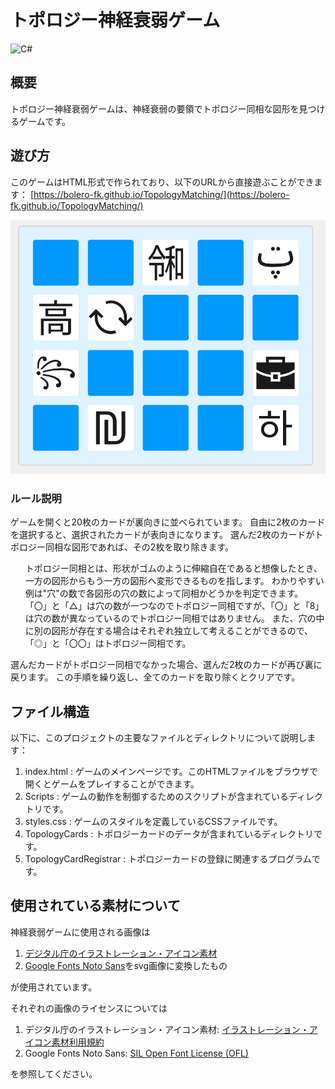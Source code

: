 # トポロジー神経衰弱ゲーム
![C#](https://img.shields.io/badge/c%23-%23239120.svg?style=Flat-square&logo=c-sharp&logoColor=white)

## 概要
トポロジー神経衰弱ゲームは、神経衰弱の要領でトポロジー同相な図形を見つけるゲームです。

## 遊び方
このゲームはHTML形式で作られており、以下のURLから直接遊ぶことができます：
[https://bolero-fk.github.io/TopologyMatching/](https://bolero-fk.github.io/TopologyMatching/)

![](./images/description.png)

### ルール説明
ゲームを開くと20枚のカードが裏向きに並べられています。
自由に2枚のカードを選択すると、選択されたカードが表向きになります。
選んだ2枚のカードがトポロジー同相な図形であれば、その2枚を取り除きます。
<ul>
トポロジー同相とは、形状がゴムのように伸縮自在であると想像したとき、一方の図形からもう一方の図形へ変形できるものを指します。
わかりやすい例は"穴"の数で各図形の穴の数によって同相かどうかを判定できます。
「〇」と「△」は穴の数が一つなのでトポロジー同相ですが、「〇」と「8」は穴の数が異なっているのでトポロジー同相ではありません。
また、穴の中に別の図形が存在する場合はそれぞれ独立して考えることができるので、「◎」と「〇〇」はトポロジー同相です。
</ul>
選んだカードがトポロジー同相でなかった場合、選んだ2枚のカードが再び裏に戻ります。
この手順を繰り返し、全てのカードを取り除くとクリアです。

## ファイル構造
以下に、このプロジェクトの主要なファイルとディレクトリについて説明します：

1. index.html : ゲームのメインページです。このHTMLファイルをブラウザで開くとゲームをプレイすることができます。
2. Scripts : ゲームの動作を制御するためのスクリプトが含まれているディレクトリです。
3. styles.css : ゲームのスタイルを定義しているCSSファイルです。
4. TopologyCards : トポロジーカードのデータが含まれているディレクトリです。
5. TopologyCardRegistrar : トポロジーカードの登録に関連するプログラムです。

## 使用されている素材について
神経衰弱ゲームに使用される画像は

1. [デジタル庁のイラストレーション・アイコン素材](https://www.digital.go.jp/policies/servicedesign/designsystem/Illustration_Icons/)
2. [Google Fonts Noto Sans](https://fonts.google.com/noto/fonts?query=Noto+Sans)をsvg画像に変換したもの

が使用されています。

それぞれの画像のライセンスについては
1. デジタル庁のイラストレーション・アイコン素材: [イラストレーション・アイコン素材利用規約](https://www.digital.go.jp/policies/servicedesign/designsystem/Illustration_Icons/terms_of_use/)
2. Google Fonts Noto Sans: [SIL Open Font License (OFL)](https://scripts.sil.org/cms/scripts/page.php?site_id=nrsi&id=OFL)

を参照してください。